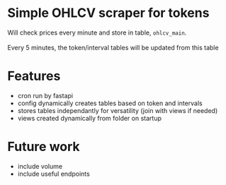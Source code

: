 # Simple OHLCV scraper for tokens
Will check prices every minute and store in table, `ohlcv_main`.<br>
<br>
Every 5 minutes, the token/interval tables will be updated from this table

# Features 
- cron run by fastapi
- config dynamically creates tables based on token and intervals
- stores tables independantly for versatility (join with views if needed)
- views created dynamically from folder on startup

# Future work
- include volume
- include useful endpoints
